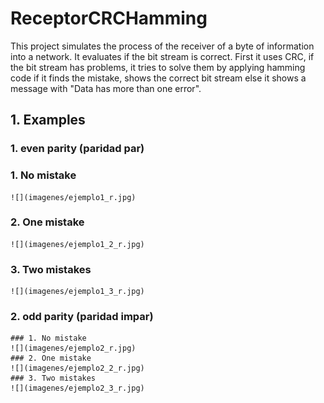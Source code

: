 # ReceptorCRCHamming
This project simulates the process of the receiver of a byte of information into a network. It evaluates if the bit stream is correct. First it uses CRC, if the bit stream has problems, it tries to solve them by applying hamming code if it finds the mistake, shows the correct bit stream else it shows a message with "Data has more than one error".
 ## 1. Examples
 ### 1.   even parity (paridad par)

 ### 1. No mistake
    ![](imagenes/ejemplo1_r.jpg)
 ### 2. One mistake
    ![](imagenes/ejemplo1_2_r.jpg)
 ### 3. Two mistakes
    ![](imagenes/ejemplo1_3_r.jpg)

 ### 2.   odd parity (paridad impar)
    ### 1. No mistake
    ![](imagenes/ejemplo2_r.jpg)
    ### 2. One mistake
    ![](imagenes/ejemplo2_2_r.jpg)
    ### 3. Two mistakes
    ![](imagenes/ejemplo2_3_r.jpg)